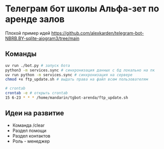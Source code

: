 # Телеграм бот школы Альфа-зет по аренде залов

Плохой пример идей https://github.com/alexkarden/telegram-bot-NBRB.BY-sqlite-aiogram3/tree/main

## Команды
```bash
uv run ./bot.py # запуск бота
python3 -m services.sync # синхронизация данных с бд локально на пк
uv run python -m services.sync # синхронизация на сервере
chmod +x ftp_update.sh # выдать права на файл всем пользователям

# crontab
crontab -e # открыть crontab
15 6-23 * * * /home/mandarin/tgbot-arenda/ftp_update.sh
```

## Идеи на развитие
- Команда /clear
- Раздел помощи
- Раздел контактов
- Роль - менеджер